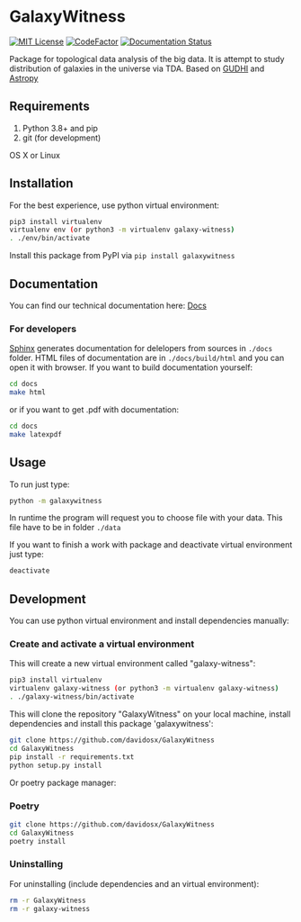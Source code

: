 # GalaxyWitness
[![MIT License](https://img.shields.io/badge/license-MIT-blue.svg?style=flat)](http://choosealicense.com/licenses/mit/)
[![CodeFactor](https://www.codefactor.io/repository/github/davidosx/galaxywitness/badge/master)](https://www.codefactor.io/repository/github/davidosx/galaxywitness/overview/master)
[![Documentation Status](https://readthedocs.org/projects/galaxywitness/badge/?version=latest)](https://galaxywitness.readthedocs.io/en/latest/?badge=latest)


Package for topological data analysis of the big data. It is attempt to study distribution of galaxies in the universe via TDA. Based on [GUDHI](https://gudhi.inria.fr) and [Astropy](https://www.astropy.org)

## Requirements
1. Python 3.8+ and pip
2. git (for development)

OS X or Linux

## Installation
For the best experience, use python virtual environment:
```sh
pip3 install virtualenv
virtualenv env (or python3 -m virtualenv galaxy-witness)
. ./env/bin/activate
```
Install this package from PyPI via ```pip install galaxywitness```

## Documentation
You can find our technical documentation here: [Docs](https://galaxywitness.rtfd.io)
### For developers
[Sphinx](https://www.sphinx-doc.org/en/master/index.html) generates documentation for delelopers from sources in <code>./docs</code> folder. HTML files of documentation are in <code>./docs/build/html</code> and you can open it with browser. 
If you want to build documentation yourself:
```sh
cd docs
make html
```
or if you want to get .pdf with documentation:
```sh
cd docs
make latexpdf
```

## Usage
To run just type:
```sh   
python -m galaxywitness
```

In runtime the program will request you to choose file with your data. This file have to be in folder ```./data```

If you want to finish a work with package and deactivate virtual environment just type:
```sh
deactivate
```

## Development
You can use python virtual environment and install dependencies manually:
### Create and activate a virtual environment
This will create a new virtual environment called "galaxy-witness":
```sh
pip3 install virtualenv
virtualenv galaxy-witness (or python3 -m virtualenv galaxy-witness)
. ./galaxy-witness/bin/activate
``` 
This will clone the repository "GalaxyWitness" on your local machine, install dependencies and install this package 'galaxywitness':
```sh
git clone https://github.com/davidosx/GalaxyWitness
cd GalaxyWitness
pip install -r requirements.txt
python setup.py install
```

Or poetry package manager:
### Poetry
```sh
git clone https://github.com/davidosx/GalaxyWitness
cd GalaxyWitness
poetry install
```

### Uninstalling
For uninstalling (include dependencies and an virtual environment):
```sh
rm -r GalaxyWitness
rm -r galaxy-witness
```


